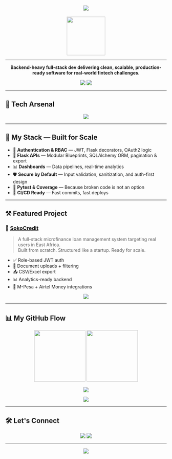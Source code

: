 <!-- Kane7th GitHub Profile README -->

<h1 align="center">
  <img src="https://readme-typing-svg.herokuapp.com?font=Fira+Code&weight=700&size=28&duration=3000&pause=500&color=F97316&center=true&vCenter=true&width=600&lines=Hey+there%2C+I'm+Kane+%F0%9F%91%8B%F0%9F%8F%BE;Full-Stack+Engineer+%F0%9F%94%A5;Backend+Architect+%7C+Flask+%7C+PostgreSQL;React+%7C+Tailwind+%7C+Redux+Toolkit;Clean+Code+%E2%9C%94%EF%B8%8F+Real+Impact+%E2%9C%A8+No+Excuses" />
</h1>

<p align="center">
  <img src="https://media.giphy.com/media/Y4bzv6DYbU8DY/giphy.gif" width="120" />
</p>

---

<p align="center">
  <b>Backend-heavy full-stack dev delivering clean, scalable, production-ready software for real-world fintech challenges.</b>
</p>

<p align="center">
  <a href="https://github.com/Kane7th"><img src="https://img.shields.io/github/followers/Kane7th?label=Follow&style=social" /></a>
  <a href="#"><img src="https://komarev.com/ghpvc/?username=Kane7th&style=flat&color=orange" /></a>
</p>

---

## 🧠 Tech Arsenal

<p align="center">
  <img src="https://skillicons.dev/icons?i=python,flask,postgresql,react,redux,javascript,tailwind,html,css,docker,git,vscode,postman" />
</p>

---

## 🧱 My Stack — Built for Scale

- 🔐 **Authentication & RBAC** — JWT, Flask decorators, OAuth2 logic
- 🚀 **Flask APIs** — Modular Blueprints, SQLAlchemy ORM, pagination & export
- 📊 **Dashboards** — Data pipelines, real-time analytics
- 🛡 **Secure by Default** — Input validation, sanitization, and auth-first design
- 🧪 **Pytest & Coverage** — Because broken code is not an option
- 🧰 **CI/CD Ready** — Fast commits, fast deploys

---

## ⚒️ Featured Project

### 🔗 [SokoCredit](https://github.com/Kane7th/SokoCredit)
> A full-stack microfinance loan management system targeting real users in East Africa.  
> Built from scratch. Structured like a startup. Ready for scale.

- ✅ Role-based JWT auth
- 📁 Document uploads + filtering
- 📤 CSV/Excel export
- 📊 Analytics-ready backend
- 💸 M-Pesa + Airtel Money integrations

<p align="center">
  <img src="https://github-readme-tech-stack.vercel.app/api/cards?title=Tech+Used&align=center&border=true&titleColor=white&iconOrigin=true&lineCount=2&bgColor=%230f172a&textColor=gray&icons=flask,postgresql,react,javascript,tailwind,docker,git" />
</p>

---

## 📊 My GitHub Flow

<p align="center">
  <img src="https://github-readme-stats.vercel.app/api?username=Kane7th&show_icons=true&count_private=true&theme=radical&hide=stars" height="160"/>
  <img src="https://github-readme-streak-stats.herokuapp.com/?user=Kane7th&theme=radical" height="160"/>
</p>

<p align="center">
  <img src="https://github-profile-trophy.vercel.app/?username=Kane7th&theme=onedark&no-bg=true&no-frame=true&margin-w=10&column=7" />
</p>

<p align="center">
  <img src="https://github-readme-activity-graph.vercel.app/graph?username=Kane7th&theme=react-dark&area=true&hide_border=true" />
</p>

---

## 🛠 Let's Connect

<p align="center">
  <a href="mailto:onekaneldn@gmail.com"><img src="https://img.shields.io/badge/Email-Developer%20Mail-orange?style=for-the-badge&logo=gmail" /></a>
  <a href="https://github.com/Kane7th"><img src="https://img.shields.io/badge/GitHub-Kane7th-181717?style=for-the-badge&logo=github&logoColor=white" /></a>
</p>

---

<p align="center">
  <img src="https://readme-typing-svg.demolab.com?font=Fira+Code&size=20&duration=3000&pause=800&color=10B981&center=true&vCenter=true&width=435&lines=I+don't+write+code...+I+build+software+that+works." />
</p>
